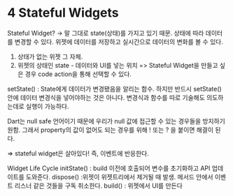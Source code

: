 # 4 Stateful Widgets

Stateful Widget?
-> 말 그대로 state(상태)를 가지고 있기 때문.
상태에 따라 데이터를 변경할 수 있다.
위젯에 데이터를 저장하고 실시간으로 데이터의 변화를 볼 수 있다.

1.  상태가 없는 위젯 그 자체.
2.  위젯의 상태인 state - 데이터와 UI를 넣는 위치
    => Stateful Widget을 만들고 싶은 경우 code action을 통해 선택할 수 있다.

setState()
: State에게 데이터가 변경됐음을 알리는 함수.
하지만 반드시 setState() 안에 데이터 변경식을 넣어야하는 것은 아니다.
변경식과 함수를 따로 기술해도 의도하는데로 실행이 가능하다.

Dart는 null safe 언어이기 때문에 우리가 null 값에 접근할 수 있는 경우들을 방지하기 원함. 그래서 property의 값이 없어도 되는 경우를 위해 ! 또는 ? 을 붙이면 해결이 된다.

=> stateful widget은 살아있다!
즉, 이벤트에 반응한다.

Widget Life Cycle
initState()
: build 이전에 호출되어 변수를 초기화하고 API 업데이트를 도와준다.
dispose()
:위젯이 위젯트리에서 제거될 때 발생. 메서드 안에서 이벤트 리스너 같은 것들을 구독 취소한다.
build()
: 위젯에서 UI를 만든다
